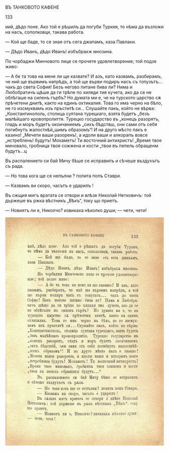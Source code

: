 ﻿ВЪ ТАНКОВОТО КАФЕНЕ

133

иий, дѣдо поне. Ако той е рѣшилъ да погуби Туркия, то нѣма да възложи на насъ, сополковци, такава работа.

— Кой ще баде, то се знае отъ сега джапамъ, каза Павлаки.

— Дѣдо Иванъ, дѣдо Иванъ! избъбрахж мнозина.

По чорбаджи Минчовото лице се прочете удовлетворение; той подзе живо:

— А бе та това на мене ли ще казвате? И азъ, като казвамъ, разбирамъ, че ний ще вървимъ напрѣдъ, а той ще върви подиръ насъ съ топузътъ... чакъ до света София! Безъ негово питане бива ли? Нима и Любобратичъ щѣше да ги трѣпе по хиляди тия кучета, ако да се не облѣгаше на силенъ гърбъ? Но думата ми е, че на турското царство сѫ прѣчетени днитѣ, както на единъ охтикалия. Това го има черно на бѣло, не го изсмуквамъ изъ пръститѣ си... Слушайте пакъ, който не вѣрва: „Константинополь, столица султана турецкаго, взята будетъ „безъ малѣйшаго кровопролиття. Турецко государство въ „конецъ разорятъ, гладъ и моръ будетъ окоичаниемъ „сихъ бѣдствш, они сами отъ себя погибнутъ жалостнѣй„шимъ образомъ“! И на друго мѣсто пакъ е казино! „Мечети ваши разоренъ!, а идоли ваши и алкорапъ вовсе „истреблень! будутъ! Мохаметъ! Ти восточний антихристъ! „Время твое миновало, гробница твоя сожжена и кости „твои въ пепель обращенм будутъ...ц

Въ распалението си бай Мичу бѣше се исправилъ и сѣчеше въздухътъ съ рада.

— Но това кога ще се непълни ? попита попъ Ставри.

— Казвамъ ви скоро, часътъ е ударилъ !

Въ сжщия мигъ вратата се отвори и влѣзе Николай Нетковичъ: той държеше въ ржка вѣстникъ „Вѣкъ“, току що приетъ.

— Новиятъ ли е, Николчо? извикаха нѣколко души; — чети, чети!

![original](../images/152.jpg)

